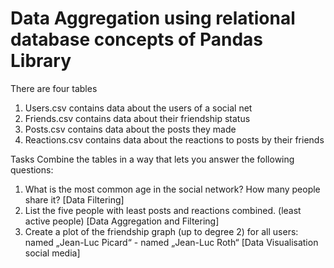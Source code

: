 # Data Aggregation using relational database concepts of Pandas Library

There are four tables 
1. Users.csv contains data about the users of a social net
2. Friends.csv contains data about their friendship status
3. Posts.csv contains data about the posts they made
4. Reactions.csv contains data about the reactions to posts by their friends


Tasks 
Combine the tables in a way that lets you answer the following questions:
1. What is the most common age in the social network? How many people share it? [Data Filtering]
2. List the five people with least posts and reactions combined. (least active people) [Data Aggregation and Filtering]
3. Create a plot of the friendship graph (up to degree 2) for all users: named „Jean-Luc Picard“ - named „Jean-Luc Roth“ [Data Visualisation social media]
